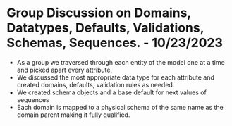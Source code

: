 # Group Discussion on Domains, Datatypes, Defaults, Validations, Schemas, Sequences. - 10/23/2023 
- As a group we traversed through each entity of the model one at a time and picked apart every attribute.
- We discussed the most appropriate data type for each attribute and created domains, defaults, validation rules as needed.
- We created schema objects and a base default for next values of sequences
- Each domain is mapped to a physical schema of the same name as the domain parent making it fully qualified.
